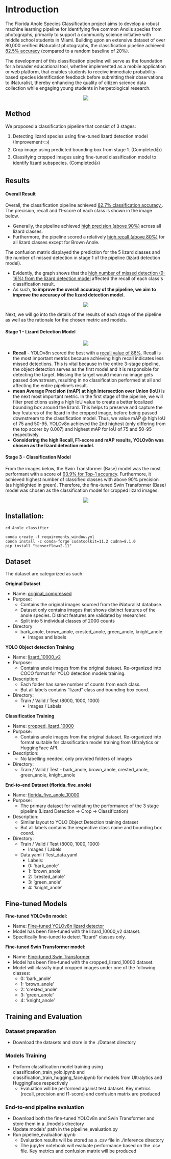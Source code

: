 # Introduction

The Florida Anole Species Classification project aims to develop a robust machine learning pipeline for identifying five common Anolis species from photographs, primarily to support a community science initiative with middle school students in Miami. Building upon an extensive dataset of over 80,000 verified iNaturalist photographs, the classification pipeline achieved <ins>82.5% accuracy</ins> (compared to a random baseline of 20%). 

The development of this classification pipeline will serve as the foundation for a broader educational tool, whether implemented as a mobile application or web platform, that enables students to receive immediate probability-based species identification feedback before submitting their observations to iNaturalist, thereby enhancing the quality of citizen science data collection while engaging young students in herpetological research. 

<p align="center">
  <img src="./project_landing_page/FloridaAnoleSpeciesLandscape.png"/>
</p>

## Method 
We proposed a classification pipeline that consist of 3 stages: 
1) Detecting lizard species using fine-tuned lizard detection model (Improvement👈)
2) Crop image using predicted bounding box from stage 1. (Completed👍)
3) Classifying cropped images using fine-tuned classification model to identify lizard subspecies. (Completed👍)

## Results

#### Overall Result
Overall, the classification pipeline achieved <ins>82.7% classification accuracy </ins>. The precision, recall and f1-score of each class is shown in the image below. 
- Generally, the pipeline achieved <ins>high precision (above 90%)</ins> across all lizard classes.
- Furthermore, the pipeline scored a relatively <ins>high recall (above 80%)</ins> for all lizard classes except for Brown Anole.
  
The confusion matrix displayed the prediction for the 5 lizard classes and the number of missed detection in stage 1 of the pipeline (lizard detection model).
- Evidently, the graph shows that the <ins>high number of missed detection (9-16%) from the lizard detection model</ins> affected the recall of each class's classification result.
- As such, **to improve the overall accuracy of the pipeline, we aim to improve the accuracy of the lizard detection model.**

<p align="center">
  <img src="./project_landing_page/overall_result.png"/>
</p>

Next, we will go into the details of the results of each stage of the pipeline as well as the rationale for the chosen metric and models.

#### Stage 1 - Lizard Detection Model
<p align="center">
  <img src="./project_landing_page/ODmodelPerformance.png"/>
</p>

- **Recall** - YOLOv8n scored the best with a <ins>recall value of 86%</ins>. Recall is the most important metrics because achieving high recall indicates less missed detections. This is vital because in the entire 3-stage pipeline, the object detection serves as the first model and it is responsible for detecting the target. Missing the target would mean no image gets passed downstream, resulting in no classification performed at all and affecting the entire pipeline’s result. 
- **mean Average Precision (mAP) at high Intersection over Union (IoU)** is the next most important metric. In the first stage of the pipeline, we will filter predictions using a high IoU value to create a better localized bounding box around the lizard. This helps to preserve and capture the key features of the lizard in the cropped image, before being passed downstream to the classification model. Thus, we value mAP @ high IoU of 75 and 50-95. YOLOv8n achieved the 2nd highest (only differing from the top scorer by 0.007) and highest mAP for IoU of 75 and 50-95 respectively.
- **Considering the high Recall, F1-score and mAP results, YOLOv8n was chosen as the lizard detection model.**

#### Stage 3 - Classification Model
From the images below, the Swin Transformer (Base) model was the most performant with a score of <ins>93.9% for Top-1 accuracy</ins>. Furthermore, it achieved highest number of classified classes with above 90% precision (as highlighted in green). Therefore, the fine-tuned Swin Transformer (Base) model was chosen as the classification model for cropped lizard images.

<p align="center">
  <img src="./project_landing_page/classification_model_eval.png"/>
</p>

## Installation:
    cd Anole_classifier
    
    conda create -f requirements_window.yml
    conda install -c conda-forge cudatoolkit=11.2 cudnn=8.1.0
    pip install "tensorflow<2.11" 

## Dataset 
The dataset are categorized as such:

**Original Dataset**

- Name: [original_compressed](https://gtvault-my.sharepoint.com/:f:/g/personal/wchia7_gatech_edu/EslddAlvkiFIh6r50UyBh8MBzS3tVwwrRXStT9aDARu8gQ?e=2bbj8W)
- Purpose:
	- Contains the original images sourced from the iNaturalist database.
	- Dataset only contains images that shows distinct features of the anole species. Distinct features are validated by researcher. 
	- Split into 5 individual classes of 2000 counts
- Directory
	- bark_anole, brown_anole, crested_anole, green_anole, knight_anole
		- Images and labels
	    
**YOLO Object detection Training**

- Name: [lizard_10000_v2](https://gtvault-my.sharepoint.com/:u:/g/personal/wchia7_gatech_edu/EZ1vNlKDSLxDhUXPM3QCkIQB_yG2ge26Now7bylg9b1KWg?e=1CeWSx)
- Purpose:
	- Contains anole images from the original dataset. Re-organized into COCO format for YOLO detection models training. 
- Description:	
	- Each folder has same number of counts from each class.
	- But all labels contains “lizard” class and bounding box coord.
- Directory:
	- Train / Valid / Test (8000, 1000, 1000)
    	- Images / Labels
	    
**Classification Training**

- Name: [cropped_lizard_10000](https://gtvault-my.sharepoint.com/:u:/g/personal/wchia7_gatech_edu/EbSmMeZ4fAtPleRnmkD32ogB4HBcJ2u-6y9Jp9kWzvAedw?e=7OOMyk)
- Purpose:
	- Contains anole images from the original dataset. Re-organized into format suitable for classification model training from Ultralytics or HuggingFace API.
- Description:
	- No labelling needed, only provided folders of images
- Directory:
	- Train / Valid / Test
    		- bark_anole, brown_anole, crested_anole, green_anole, knight_anole
	    
**End-to-end Dataset (florida_five_anole)**

- Name: [florida_five_anole_10000](https://gtvault-my.sharepoint.com/:u:/g/personal/wchia7_gatech_edu/EbSmMeZ4fAtPleRnmkD32ogB4HBcJ2u-6y9Jp9kWzvAedw?e=7OOMyk)
- Purpose:
	- The primary dataset for validating the performance of the 3 stage pipeline (Lizard Detection -> Crop -> Classification)  
- Description:
	- Similar layout to YOLO Object Detection training dataset
	- But all labels contains the respective class name and bounding box coord.
- Directory:
	- Train / Valid / Test (8000, 1000, 1000)
	    - Images / Labels
	- Data.yaml / Test_data.yaml
	    - Labels:
		- 0: ‘bark_anole’
		- 1: ‘brown_anole’
		- 2: ‘crested_anole’
		- 3: ‘green_anole’
		- 4: ‘knight_anole’

## Fine-tuned Models 
**Fine-tuned YOLOv8n model:**
- Name: [Fine-tuned YOLOv8n lizard detector](https://gtvault-my.sharepoint.com/:u:/g/personal/wchia7_gatech_edu/ETkmK6TrKlNPhkzx88G9AUoBv-PDbFRwEKaAbgrfKhE5lQ?e=4qUQsR)
- Model has been fine-tuned with the lizard_10000_v2 dataset.
- Specifically fine-tuned to detect "lizard" classes only.

**Fine-tuned Swin Transformer model:**
- Name: [Fine-tuned Swin Transformer](https://gtvault-my.sharepoint.com/:u:/g/personal/wchia7_gatech_edu/ETABzhaa2ZVEpzEQEvaOtJcB_9788D31SoEh7OdVsv5eWQ?e=dtU1zF)
- Model has been fine-tuned with the cropped_lizard_10000 dataset.
- Model will classify input cropped images under one of the following classes:
	- 0: ‘bark_anole’
	- 1: ‘brown_anole’
	- 2: ‘crested_anole’
	- 3: ‘green_anole’
	- 4: ‘knight_anole’


## Training and Evaluation

### Dataset preparation
- Download the datasets and store in the ./Dataset directory

### Models Training

- Perform classification model training using classification_train_yolo.ipynb and classification_train_hugging_face.ipynb for models from Ultralytics and HuggingFace respectively
	- Evaluation will be performed against test dataset. Key metrics (recall, precision and f1-score) and confusion matrix are produced
 
### End-to-end pipeline evaluation
- Download both the fine-tuned YOLOv8n and Swin Transformer and store them in a ./models directory
- Update models' path in the pipeline_evaluation.py
- Run pipeline_evaluation.ipynb
	- Evaluation results will be stored as a .csv file in ./inference directory
	- The jupyter notebook will evaluate performance based on the .csv file. Key metrics and confusion matrix will be produced 
 

